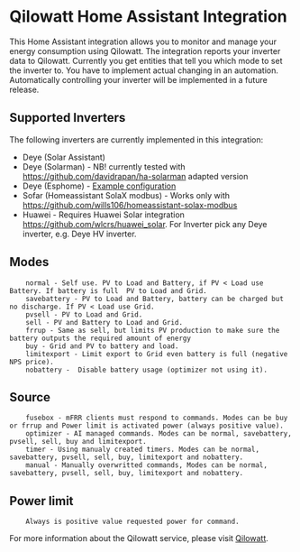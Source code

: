 # Qilowatt Home Assistant Integration

This Home Assistant integration allows you to monitor and manage your energy consumption using Qilowatt. The integration reports your inverter data to Qilowatt. Currently you get entities that tell you which mode to set the inverter to. You have to implement actual changing in an automation. Automatically controlling your inverter will be implemented in a future release.

## Supported Inverters

The following inverters are currently implemented in this integration:
- Deye (Solar Assistant)
- Deye (Solarman) - NB! currently tested with https://github.com/davidrapan/ha-solarman adapted version
- Deye (Esphome) - [Example configuration](examples/esphome-lilygo-tcan485.yaml)
- Sofar (Homeassistant SolaX modbus) - Works only with https://github.com/wills106/homeassistant-solax-modbus
- Huawei - Requires Huawei Solar integration https://github.com/wlcrs/huawei_solar. For Inverter pick any Deye inverter, e.g. Deye HV inverter.

## Modes

        normal - Self use. PV to Load and Battery, if PV < Load use Battery. If battery is full  PV to Load and Grid.
        savebattery - PV to Load and Battery, battery can be charged but no discharge. If PV < Load use Grid.
        pvsell - PV to Load and Grid.     
        sell - PV and Battery to Load and Grid.
        frrup - Same as sell, but limits PV production to make sure the battery outputs the required amount of energy
        buy - Grid and PV to battery and load. 
        limitexport - Limit export to Grid even battery is full (negative NPS price).
        nobattery -  Disable battery usage (optimizer not using it).

## Source
        fusebox - mFRR clients must respond to commands. Modes can be buy or frrup and Power limit is activated power (always positive value).
        optimizer - AI managed commands. Modes can be normal, savebattery, pvsell, sell, buy and limitexport.
        timer - Using manualy created timers. Modes can be normal, savebattery, pvsell, sell, buy, limitexport and nobattery.
        manual - Manually overwritted commands, Modes can be normal, savebattery, pvsell, sell, buy, limitexport and nobattery.

## Power limit 
        Always is positive value requested power for command.

For more information about the Qilowatt service, please visit [Qilowatt](https://qilowatt.eu).

